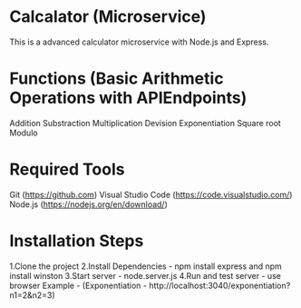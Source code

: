 # Calcalator (Microservice)
This is a advanced calculator microservice with Node.js and Express.

# Functions (Basic Arithmetic Operations with APIEndpoints)
Addition
Substraction
Multiplication
Devision
Exponentiation
Square root
Modulo

# Required Tools
Git (https://github.com)
Visual Studio Code (https://code.visualstudio.com/)
Node.js (https://nodejs.org/en/download/)

# Installation Steps
1.Clone the project
2.Install Dependencies - npm install express and npm install winston
3.Start server - node.server.js
4.Run and test server - use browser
	Example - (Exponentiation - http://localhost:3040/exponentiation?n1=2&n2=3)